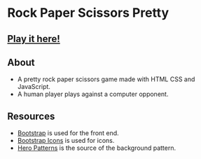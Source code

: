 # Rock Paper Scissors Pretty

## [Play it here!](https://biscuitlegs.github.io/rock-paper-scissors-pretty/)

## About
* A pretty rock paper scissors game made with HTML CSS and JavaScript.
* A human player plays against a computer opponent.

## Resources
* [Bootstrap](https://getbootstrap.com) is used for the front end.
* [Bootstrap Icons](https://icons.getbootstrap.com) is used for icons.
* [Hero Patterns](http://www.heropatterns.com/) is the source of the background pattern.